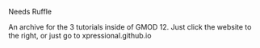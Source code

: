 Needs Ruffle

An archive for the 3 tutorials inside of GMOD 12. Just click the website to the right, or just go to xpressional.github.io
